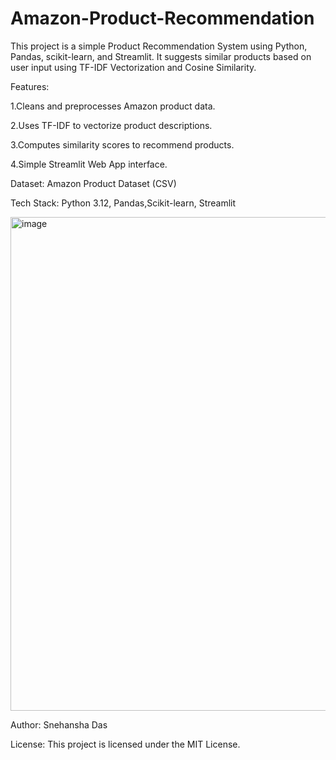 # Amazon-Product-Recommendation

This project is a simple Product Recommendation System using Python, Pandas, scikit-learn, and Streamlit.
It suggests similar products based on user input using TF-IDF Vectorization and Cosine Similarity.

Features:

1.Cleans and preprocesses Amazon product data.

2.Uses TF-IDF to vectorize product descriptions.

3.Computes similarity scores to recommend products.

4.Simple Streamlit Web App interface.

Dataset:
Amazon Product Dataset (CSV)

Tech Stack:
Python 3.12, Pandas,Scikit-learn, Streamlit

<img width="1303" height="790" alt="image" src="https://github.com/user-attachments/assets/0f9a4bf2-48e9-4058-be2f-1755085e10d1" />

Author:
Snehansha Das

License:
This project is licensed under the MIT License.

